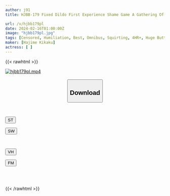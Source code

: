```yaml
---
author: j91
title: HJBB-179 Fixed Dildo First Experience Shame Game A Gathering Of Big Butt Girls Who Are Embarrassed But Have Sex With Their Awakened Pussies And Go Crazy

url: /v/hjbb179pl
date: 2024-02-16T01:00:00Z
image: "hjbb179pl.jpg"
tags: [Censored, Humiliation, Best, Omnibus, Squirting, 4HR+, Huge Butt, Acme · Orgasm, Dildo	]
maker: [Hajime Kikaku]
actress: [ ]
---
```



{{< rawhtml >}}

<div class="video" data-videoid="e3G0kQQjVXcJOq">
    <a href="javascript:;">
        <img src="/v/hjbb179pl/hjbb179pl.jpg" width="WIDTH" height="HEIGHT" alt="hjbb179pl.mp4" loading="lazy">
    </a>
</div>

<script type="text/javascript" src="https://j91.asia/asset/on-demand-st.js"></script>

<br>
  <link rel="stylesheet" href="https://j91.asia/asset/bs5.css">
  
  <center>
  <button class="btn btn-primary" type="button" data-bs-toggle="collapse" data-bs-target=".multi-collapse" aria-expanded="false" aria-controls="multiCollapseExample1 multiCollapseExample2"><h2>Download</h2></button></center>
</p>
<div class="row">
  <div class="col">
    <div class="collapse multi-collapse" id="multiCollapseExample1">
      <div class="card card-body">
	      	      <br>
<div class="buttons">  
<p><a href="https://streamtape.to/v/e3G0kQQjVXcJOq" target="_blank"><button class="btn-hover color-3"><i class="fa fa-download"></i> ST</button></a></p>
<p><a href="https://cdnwish.com/650qrst0h3se" target="_blank"><button class="btn-hover color-2"><i class="fa fa-download"></i> SW</button></a></p></div>
    </div>
  </div>
</div>
  <div class="col">
    <div class="collapse multi-collapse" id="multiCollapseExample2">
      <div class="card card-body">
	      <br>
<div class="buttons">
<p><a href="javascript:;" target="_blank"><button class="btn-hover color-9"><i class="fa fa-download"></i> VH</button></a></p>
<p><a href="javascript:;"><button class="btn-hover color-8"><i class="fa fa-download"></i> FM</button></a></p></div>
<br><br>
      </div>
    </div>
  </div>
</div>

{{< /rawhtml >}}